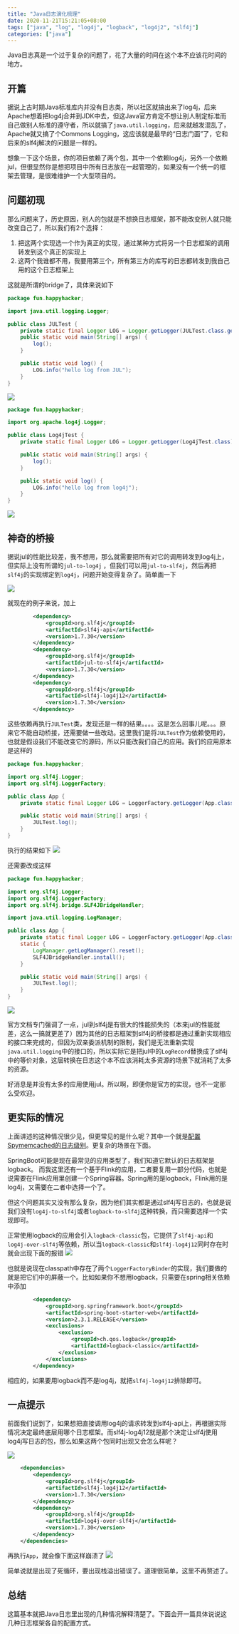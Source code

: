 ```yaml
---
title: "Java日志演化梳理"
date: 2020-11-21T15:21:05+08:00
tags: ["java", "log", "log4j", "logback", "log4j2", "slf4j"]
categories: ["java"]
---
```


Java日志真是一个过于复杂的问题了，花了大量的时间在这个本不应该花时间的地方。

<!--more-->

## 开篇

据说上古时期Java标准库内并没有日志类，所以社区就搞出来了log4j，后来Apache想着把log4j合并到JDK中去，但这Java官方肯定不想让别人制定标准而自己做别人标准的遵守者，所以就搞了`java.util.logging`，后来就越发混乱了，Apache就又搞了个Commons Logging，这应该就是最早的“日志门面”了，它和后来的slf4j解决的问题是一样的。

想象一下这个场景，你的项目依赖了两个包，其中一个依赖log4j，另外一个依赖jul，但很显然你是想把项目中所有日志放在一起管理的，如果没有一个统一的框架去管理，是很难维护一个大型项目的。

## 问题初现

那么问题来了，历史原因，别人的包就是不想换日志框架，那不能改变别人就只能改变自己了，所以我们有2个选择：
1. 把这两个实现选一个作为真正的实现，通过某种方式将另一个日志框架的调用转发到这个真正的实现上
2. 这两个我谁都不用，我要用第三个，所有第三方的库写的日志都转发到我自己用的这个日志框架上

这就是所谓的bridge了，具体来说如下
```java
package fun.happyhacker;

import java.util.logging.Logger;

public class JULTest {
    private static final Logger LOG = Logger.getLogger(JULTest.class.getCanonicalName());
    public static void main(String[] args) {
        log();
    }

    public static void log() {
        LOG.info("hello log from JUL");
    }
}
```

![](/images/2020-11-21-16-05-19.png)

```java
package fun.happyhacker;

import org.apache.log4j.Logger;

public class Log4jTest {
    private static final Logger LOG = Logger.getLogger(Log4jTest.class);

    public static void main(String[] args) {
        log();
    }

    public static void log() {
        LOG.info("hello log from log4j");
    }
}
```
![](/images/2020-11-21-15-40-36.png)

## 神奇的桥接

据说jul的性能比较差，我不想用，那么就需要把所有对它的调用转发到log4j上，但实际上没有所谓的`jul-to-log4j` ，但我们可以用`jul-to-slf4j`，然后再把`slf4j`的实现绑定到`log4j`，问题开始变得复杂了。简单画一下

![](/images/2020-11-21-15-50-59.png)

就现在的例子来说，加上
```xml
        <dependency>
            <groupId>org.slf4j</groupId>
            <artifactId>slf4j-api</artifactId>
            <version>1.7.30</version>
        </dependency>
        <dependency>
            <groupId>org.slf4j</groupId>
            <artifactId>jul-to-slf4j</artifactId>
            <version>1.7.30</version>
        </dependency>
        <dependency>
            <groupId>org.slf4j</groupId>
            <artifactId>slf4j-log4j12</artifactId>
            <version>1.7.30</version>
        </dependency>
```
这些依赖再执行`JULTest`类，发现还是一样的结果。。。。这是怎么回事儿呢。。。原来它不能自动桥接，还需要做一些改动。这里我们是将`JULTest`作为依赖使用的，也就是假设我们不能改变它的源码，所以只能改我们自己的应用。我们的应用原本是这样的
```java
package fun.happyhacker;

import org.slf4j.Logger;
import org.slf4j.LoggerFactory;

public class App {
    private static final Logger LOG = LoggerFactory.getLogger(App.class);

    public static void main(String[] args) {
        JULTest.log();
    }
}
```
执行的结果如下
![](/images/2020-11-21-16-08-44.png)

还需要改成这样

```java
package fun.happyhacker;

import org.slf4j.Logger;
import org.slf4j.LoggerFactory;
import org.slf4j.bridge.SLF4JBridgeHandler;

import java.util.logging.LogManager;

public class App {
    private static final Logger LOG = LoggerFactory.getLogger(App.class);
    static {
        LogManager.getLogManager().reset();
        SLF4JBridgeHandler.install();
    }

    public static void main(String[] args) {
        JULTest.log();
    }
}
```
![](/images/2020-11-21-16-11-14.png)

官方文档专门强调了一点，jul到slf4j是有很大的性能损失的（本来jul的性能就差，这么一搞就更差了）因为其他的日志框架到slf4j的桥接都是通过重新实现相应的接口来完成的，但因为双亲委派机制的限制，我们是无法重新实现`java.util.logging`中的接口的，所以实际它是把jul中的`LogRecord`替换成了slf4j中的等价对象，这层转换在日志这个本不应该消耗太多资源的场景下就消耗了太多的资源。

好消息是并没有太多的应用使用jul。所以啊，即便你是官方的实现，也不一定那么受欢迎。

## 更实际的情况

上面讲述的这种情况很少见，但更常见的是什么呢？其中一个就是[配置Spymemcached的日志级别](/post/java/set-log-level-of-spymemcached)。更复杂的场景在下面。

SpringBoot可能是现在最常见的应用类型了，我们知道它默认的日志框架是logback。 而我这里还有一个基于Flink的应用，二者要复用一部分代码，也就是说需要在Flink应用里创建一个Spring容器。Spring用的是logback，Flink用的是log4j，又需要在二者中选择一个了。

但这个问题其实又没有那么复杂，因为他们其实都是通过slf4j写日志的，也就是说我们没有`log4j-to-slf4j`或者`logback-to-slf4j`这种转换，而只需要选择一个实现即可。

正常使用logback的应用会引入`logback-classic`包，它提供了`slf4j-api`和`log4j-over-slf4j`等依赖，所以当`logback-classic`和`slf4j-log4j12`同时存在时就会出现下面的报错
![](/images/2020-11-21-16-34-57.png)

也就是说现在classpath中存在了两个`LoggerFactoryBinder`的实现，我们要做的就是把它们中的屏蔽一个。比如如果你不想用logback，只需要在spring相关依赖中添加
```xml
        <dependency>
            <groupId>org.springframework.boot</groupId>
            <artifactId>spring-boot-starter-web</artifactId>
            <version>2.3.1.RELEASE</version>
            <exclusions>
                <exclusion>
                    <groupId>ch.qos.logback</groupId>
                    <artifactId>logback-classic</artifactId>
                </exclusion>
            </exclusions>
        </dependency>
```

相应的，如果要用logback而不是log4j，就把`slf4j-log4j12`排除即可。

## 一点提示

前面我们说到了，如果想把直接调用log4j的请求转发到slf4j-api上，再根据实际情况决定最终底层用哪个日志框架。而slf4j-log4j12就是那个决定让slf4j使用log4j写日志的包，那么如果这两个包同时出现又会怎么样呢？

![](/images/2020-11-21-16-50-17.png)

```xml
    <dependencies>
        <dependency>
            <groupId>org.slf4j</groupId>
            <artifactId>slf4j-log4j12</artifactId>
            <version>1.7.30</version>
        </dependency>
        <dependency>
            <groupId>org.slf4j</groupId>
            <artifactId>log4j-over-slf4j</artifactId>
            <version>1.7.30</version>
        </dependency>
    </dependencies>
```

再执行`App`，就会像下面这样崩溃了
![](/images/2020-11-21-16-52-24.png)

简单说就是出现了死循环，要出现栈溢出错误了。道理很简单，这里不再赘述了。

## 总结

这篇基本就把Java日志里出现的几种情况解释清楚了。下面会开一篇具体说说这几种日志框架各自的配置方式。